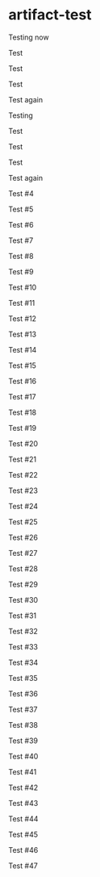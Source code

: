 # artifact-test

Testing now

Test

Test

Test

Test again

Testing

Test

Test

Test

Test again

Test #4

Test #5

Test #6

Test #7

Test #8

Test #9

Test #10

Test #11

Test #12

Test #13

Test #14

Test #15

Test #16

Test #17

Test #18

Test #19

Test #20

Test #21

Test #22

Test #23

Test #24

Test #25

Test #26

Test #27

Test #28

Test #29

Test #30

Test #31

Test #32

Test #33

Test #34

Test #35

Test #36

Test #37

Test #38

Test #39

Test #40

Test #41

Test #42

Test #43

Test #44

Test #45

Test #46

Test #47
